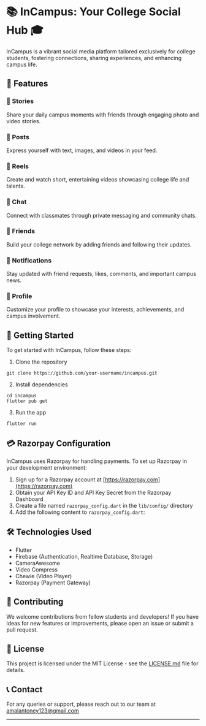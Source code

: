 # 📚 InCampus: Your College Social Hub 🎓


InCampus is a vibrant social media platform tailored exclusively for college students, fostering connections, sharing experiences, and enhancing campus life.

## 🌟 Features

### 🤳 Stories
Share your daily campus moments with friends through engaging photo and video stories.

### 📝 Posts
Express yourself with text, images, and videos in your feed.

### 🎥 Reels
Create and watch short, entertaining videos showcasing college life and talents.

### 💬 Chat
Connect with classmates through private messaging and community chats.

### 👥 Friends
Build your college network by adding friends and following their updates.

### 🔔 Notifications
Stay updated with friend requests, likes, comments, and important campus news.

### 👤 Profile
Customize your profile to showcase your interests, achievements, and campus involvement.

## 🚀 Getting Started

To get started with InCampus, follow these steps:

1. Clone the repository
```
git clone https://github.com/your-username/incampus.git
```

2. Install dependencies
```
cd incampus
flutter pub get
```

3. Run the app
```
flutter run
```

## 💳 Razorpay Configuration

InCampus uses Razorpay for handling payments. To set up Razorpay in your development environment:

1. Sign up for a Razorpay account at [https://razorpay.com](https://razorpay.com)
2. Obtain your API Key ID and API Key Secret from the Razorpay Dashboard
3. Create a file named `razorpay_config.dart` in the `lib/config/` directory
4. Add the following content to `razorpay_config.dart`:

## 🛠️ Technologies Used

- Flutter
- Firebase (Authentication, Realtime Database, Storage)
- CameraAwesome
- Video Compress
- Chewie (Video Player)
- Razorpay (Payment Gateway)

## 🤝 Contributing

We welcome contributions from fellow students and developers! If you have ideas for new features or improvements, please open an issue or submit a pull request.

## 📄 License

This project is licensed under the MIT License - see the [LICENSE.md](LICENSE.md) file for details.

## 📞 Contact

For any queries or support, please reach out to our team at amalantoney123@gmail.com

---

